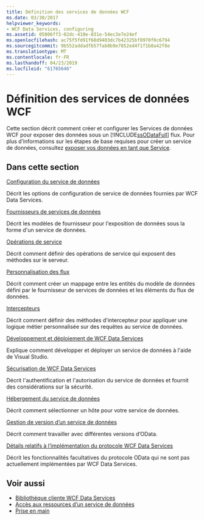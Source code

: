 ```yaml
---
title: Définition des services de données WCF
ms.date: 03/30/2017
helpviewer_keywords:
- WCF Data Services, configuring
ms.assetid: 05006ff3-02dc-410e-831e-54ec3e7e24ef
ms.openlocfilehash: ac75f5fd91f68d9403dc7b42325bf8970f0c6794
ms.sourcegitcommit: 9b552addadfb57fab0b9e7852ed4f1f1b8a42f8e
ms.translationtype: MT
ms.contentlocale: fr-FR
ms.lasthandoff: 04/23/2019
ms.locfileid: "61765646"
---
```

# <a name="defining-wcf-data-services"></a>Définition des services de données WCF

Cette section décrit comment créer et configurer les Services de données WCF pour exposer des données sous un [!INCLUDE[ssODataFull](../../../../includes/ssodatafull-md.md)] flux. Pour plus d’informations sur les étapes de base requises pour créer un service de données, consultez [exposer vos données en tant que Service](../../../../docs/framework/data/wcf/exposing-your-data-as-a-service-wcf-data-services.md).

## <a name="in-this-section"></a>Dans cette section

 [Configuration du service de données](../../../../docs/framework/data/wcf/configuring-the-data-service-wcf-data-services.md)

 Décrit les options de configuration de service de données fournies par WCF Data Services.

 [Fournisseurs de services de données](../../../../docs/framework/data/wcf/data-services-providers-wcf-data-services.md)

 Décrit les modèles de fournisseur pour l'exposition de données sous la forme d'un service de données.

 [Opérations de service](../../../../docs/framework/data/wcf/service-operations-wcf-data-services.md)

 Décrit comment définir des opérations de service qui exposent des méthodes sur le serveur.

 [Personnalisation des flux](../../../../docs/framework/data/wcf/feed-customization-wcf-data-services.md)

 Décrit comment créer un mappage entre les entités du modèle de données défini par le fournisseur de services de données et les éléments du flux de données.

 [Intercepteurs](../../../../docs/framework/data/wcf/interceptors-wcf-data-services.md)

 Décrit comment définir des méthodes d'intercepteur pour appliquer une logique métier personnalisée sur des requêtes au service de données.

 [Développement et déploiement de WCF Data Services](../../../../docs/framework/data/wcf/developing-and-deploying-wcf-data-services.md)

 Explique comment développer et déployer un service de données à l'aide de Visual Studio.

 [Sécurisation de WCF Data Services](../../../../docs/framework/data/wcf/securing-wcf-data-services.md)

 Décrit l'authentification et l'autorisation du service de données et fournit des considérations sur la sécurité.

 [Hébergement du service de données](../../../../docs/framework/data/wcf/hosting-the-data-service-wcf-data-services.md)

 Décrit comment sélectionner un hôte pour votre service de données.

 [Gestion de version d’un service de données](../../../../docs/framework/data/wcf/data-service-versioning-wcf-data-services.md)

 Décrit comment travailler avec différentes versions d’OData.

 [Détails relatifs à l’implémentation du protocole WCF Data Services](../../../../docs/framework/data/wcf/wcf-data-services-protocol-implementation-details.md)

 Décrit les fonctionnalités facultatives du protocole OData qui ne sont pas actuellement implémentées par WCF Data Services.

## <a name="see-also"></a>Voir aussi

- [Bibliothèque cliente WCF Data Services](../../../../docs/framework/data/wcf/wcf-data-services-client-library.md)
- [Accès aux ressources d’un service de données](../../../../docs/framework/data/wcf/accessing-data-service-resources-wcf-data-services.md)
- [Prise en main](../../../../docs/framework/data/wcf/getting-started-with-wcf-data-services.md)
